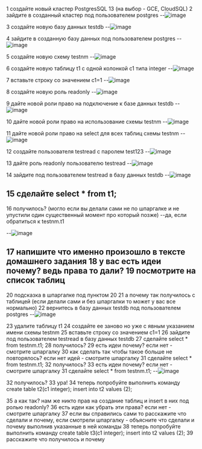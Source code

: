1 создайте новый кластер PostgresSQL 13 (на выбор - GCE, CloudSQL)
2 зайдите в созданный кластер под пользователем postgres
--![image](https://user-images.githubusercontent.com/45406197/181273907-318c66be-48ad-4112-b4ae-129a2df06c40.png)

3 создайте новую базу данных testdb
--![image](https://user-images.githubusercontent.com/45406197/181275059-2fda4114-7858-4e4b-a28d-2e4133c620c2.png)

4 зайдите в созданную базу данных под пользователем postgres
--![image](https://user-images.githubusercontent.com/45406197/181276164-d9243506-6e69-4099-bc55-8372e42a3216.png)

5 создайте новую схему testnm
--![image](https://user-images.githubusercontent.com/45406197/181277743-0c06f919-5f03-46ec-9cd6-c82c330b9577.png)

6 создайте новую таблицу t1 с одной колонкой c1 типа integer
--![image](https://user-images.githubusercontent.com/45406197/181279269-2148385f-99b0-41a7-834d-2ce74bf6e941.png)

7 вставьте строку со значением c1=1
--![image](https://user-images.githubusercontent.com/45406197/181280157-5e3bc201-659a-48c5-92d7-b86fe0e0cf8c.png)

8 создайте новую роль readonly
--![image](https://user-images.githubusercontent.com/45406197/181280443-9d79f768-2c0f-4acc-9194-f6065c9ff4ef.png)

9 дайте новой роли право на подключение к базе данных testdb
--![image](https://user-images.githubusercontent.com/45406197/181312565-daf1aed7-f1fe-46fe-aa70-810a6524949f.png)

10 дайте новой роли право на использование схемы testnm
--![image](https://user-images.githubusercontent.com/45406197/181312734-07ed9ab3-27c5-48bd-800d-4d75ad84cea0.png)

11 дайте новой роли право на select для всех таблиц схемы testnm
--![image](https://user-images.githubusercontent.com/45406197/181312930-68f9501a-7e91-4396-b3d0-87c8b2d87cb2.png)

12 создайте пользователя testread с паролем test123
--![image](https://user-images.githubusercontent.com/45406197/181313062-8f21db2b-43a7-4973-89ac-f0ea73912bce.png)

13 дайте роль readonly пользователю testread
--![image](https://user-images.githubusercontent.com/45406197/181313530-63e287fa-0f31-4888-97ac-cafe4185bdb2.png)

14 зайдите под пользователем testread в базу данных testdb
--![image](https://user-images.githubusercontent.com/45406197/181340401-11df66c0-763b-421d-a861-e4bd0fca5d17.png)

15 сделайте select * from t1;
--
16 получилось? (могло если вы делали сами не по шпаргалке и не упустили один существенный момент про который позже)
--да, если обратиться к testnm.t1

--![image](https://user-images.githubusercontent.com/45406197/181340849-248ef7cd-c577-472e-97b0-7094a0a9b3c6.png)

17 напишите что именно произошло в тексте домашнего задания
18 у вас есть идеи почему? ведь права то дали?
19 посмотрите на список таблиц
--
20 подсказка в шпаргалке под пунктом 20
21 а почему так получилось с таблицей (если делали сами и без шпаргалки то может у вас все нормально)
22 вернитесь в базу данных testdb под пользователем postgres
--![image](https://user-images.githubusercontent.com/45406197/181341661-1d8938fd-0645-449d-8f92-f6d1dd121073.png)

23 удалите таблицу t1
24 создайте ее заново но уже с явным указанием имени схемы testnm
25 вставьте строку со значением c1=1
26 зайдите под пользователем testread в базу данных testdb
27 сделайте select * from testnm.t1;
28 получилось?
29 есть идеи почему? если нет - смотрите шпаргалку
30 как сделать так чтобы такое больше не повторялось? если нет идей - смотрите шпаргалку
31 сделайте select * from testnm.t1;
32 получилось?
33 есть идеи почему? если нет - смотрите шпаргалку
31 сделайте select * from testnm.t1;
--![image](https://user-images.githubusercontent.com/45406197/181343786-6c4b500b-4195-432a-bc4f-7e92b0142392.png)

32 получилось?
33 ура!
34 теперь попробуйте выполнить команду create table t2(c1 integer); insert into t2 values (2);

35 а как так? нам же никто прав на создание таблиц и insert в них под ролью readonly?
36 есть идеи как убрать эти права? если нет - смотрите шпаргалку
37 если вы справились сами то расскажите что сделали и почему, если смотрели шпаргалку - объясните что сделали и почему выполнив указанные в ней команды
38 теперь попробуйте выполнить команду create table t3(c1 integer); insert into t2 values (2);
39 расскажите что получилось и почему  

